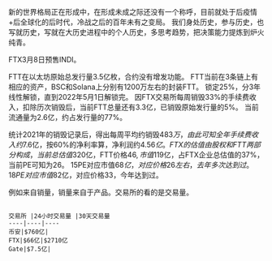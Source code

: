 新的世界格局正在形成中，在形成未成之际还没有一个称呼，目前就处于后疫情+后全球化的后时代，冷战之后的百年未有之变局。
我们身处历史，参与历史，也写就历史，写就在大历史进程中的个人历史，多思考趋势，把决策能力提炼到炉火纯青。

FTX3月8日预售INDI。

FTT在以太坊原始总发行量3.5亿枚，合约没有增发功能。
FTT当前在3条链上有相应的资产，BSC和Solana上分别有1200万左右的封装FTT。
锁定25%，分3年线性解锁，直到2022年5月1日解锁完。
因FTX交易所每周销毁33%的手续费收入，扣除历次销毁后，当前FTT总量还有3.3亿，已销毁原始发行量的5%。
当前流通量为2.6亿，约占发行量的77%。

统计2021年的销毁记录后，得出每周平均约销毁$483万，由此可知全年手续费收入约$7.6亿，按60%的净利率算，净利润约$4.56亿。
FTX的估值由股权和FTT两部分构成，当前总估值$320亿，FTT价格$46,市值$119亿，占FTX企业总估值的37%，当前PE可知为26。
15PE对应市值$68亿，对应价格26左右，去年多次达到过。
18PE对应市值$82亿，对应价格33，今年达到过。


例如来自销量，销量来自于产品。交易所的看的是交易量。

```

交易所	|24小时交易量 |30天交易量
----|----|----
币安|$760亿|
FTX|$66亿|$2710亿
Gate|$7.5亿|

```
